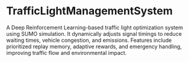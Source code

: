 # TrafficLightManagementSystem
A Deep Reinforcement Learning-based traffic light optimization system using SUMO simulation. It dynamically adjusts signal timings to reduce waiting times, vehicle congestion, and emissions. Features include prioritized replay memory, adaptive rewards, and emergency handling, improving traffic flow and environmental impact.
